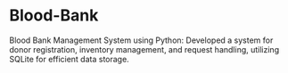 # Blood-Bank
Blood Bank Management System using Python: Developed a system for donor registration, inventory management, and request handling, utilizing SQLite for efficient data storage.
